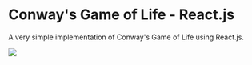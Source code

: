 # Conway's Game of Life - React.js
  
 A very simple implementation of Conway's Game of Life using React.js.
 
 
![](https://github.com/manuelrodval/game-of-life-react/capture.gif)